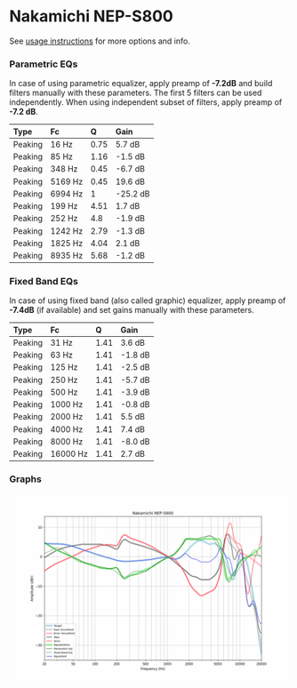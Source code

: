 # Nakamichi NEP-S800
See [usage instructions](https://github.com/jaakkopasanen/AutoEq#usage) for more options and info.

### Parametric EQs
In case of using parametric equalizer, apply preamp of **-7.2dB** and build filters manually
with these parameters. The first 5 filters can be used independently.
When using independent subset of filters, apply preamp of **-7.2 dB**.

| Type    | Fc      |    Q | Gain     |
|:--------|:--------|:-----|:---------|
| Peaking | 16 Hz   | 0.75 | 5.7 dB   |
| Peaking | 85 Hz   | 1.16 | -1.5 dB  |
| Peaking | 348 Hz  | 0.45 | -6.7 dB  |
| Peaking | 5169 Hz | 0.45 | 19.6 dB  |
| Peaking | 6994 Hz | 1    | -25.2 dB |
| Peaking | 199 Hz  | 4.51 | 1.7 dB   |
| Peaking | 252 Hz  | 4.8  | -1.9 dB  |
| Peaking | 1242 Hz | 2.79 | -1.3 dB  |
| Peaking | 1825 Hz | 4.04 | 2.1 dB   |
| Peaking | 8935 Hz | 5.68 | -1.2 dB  |

### Fixed Band EQs
In case of using fixed band (also called graphic) equalizer, apply preamp of **-7.4dB**
(if available) and set gains manually with these parameters.

| Type    | Fc       |    Q | Gain    |
|:--------|:---------|:-----|:--------|
| Peaking | 31 Hz    | 1.41 | 3.6 dB  |
| Peaking | 63 Hz    | 1.41 | -1.8 dB |
| Peaking | 125 Hz   | 1.41 | -2.5 dB |
| Peaking | 250 Hz   | 1.41 | -5.7 dB |
| Peaking | 500 Hz   | 1.41 | -3.9 dB |
| Peaking | 1000 Hz  | 1.41 | -0.8 dB |
| Peaking | 2000 Hz  | 1.41 | 5.5 dB  |
| Peaking | 4000 Hz  | 1.41 | 7.4 dB  |
| Peaking | 8000 Hz  | 1.41 | -8.0 dB |
| Peaking | 16000 Hz | 1.41 | 2.7 dB  |

### Graphs
![](./Nakamichi%20NEP-S800.png)
